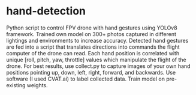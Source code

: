 # hand-detection
Python script to control FPV drone with hand gestures using YOLOv8 framework. Trained own model on 300+ photos captured in different lightings and environments to increase accuracy. Detected hand gestures are fed into a script that translates directions into commands the flight computer of the drone can read. Each hand position is correlated with unique [roll, pitch, yaw, throttle] values which manipulate the flight of the drone. For best results, use collect.py to capture images of your own hand positions pointing up, down, left, right, forward, and backwards. Use software (I used CVAT.ai) to label collected data. Train model on pre-existing weights. 
